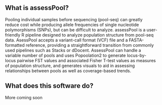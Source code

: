 ## What is assessPool?
Pooling individual samples before sequencing (pool-seq) can greatly reduce cost while producing allele frequencies of single nucleotide polymorphisms (SNPs), but can be difficult to analyze. assessPool is a user-friendly R pipeline designed to analyze population structure from pool-seq data. AsessPool accepts a variant-call format (VCF) file and a FASTA-formatted reference, providing a straightforward transition from commonly used pipelines such as Stacks or dDocent. AssessPool can handle a variable number of pools and uses Popoolation2 to generate locus-by- locus pairwise FST values and associated Fisher T-test values as measures of population structure, and generates visuals to aid in assessing relationships between pools as well as coverage-based trends.

## What does this software do?
More coming soon
